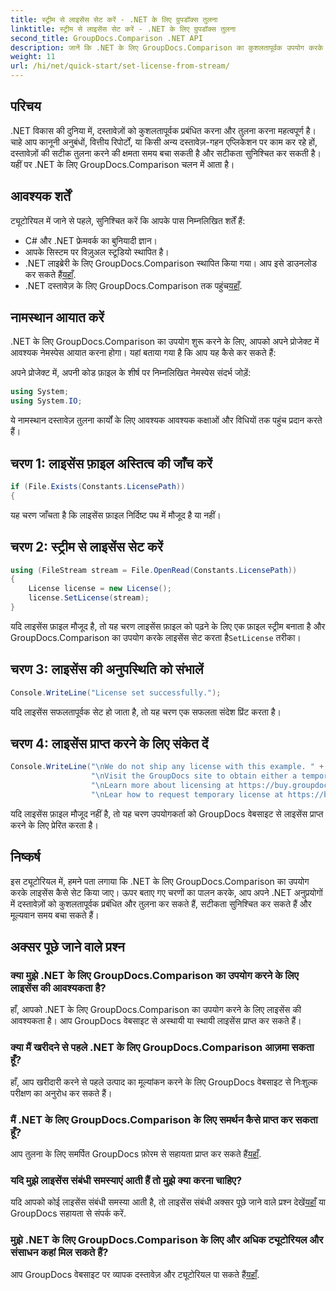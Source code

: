 ```yaml
---
title: स्ट्रीम से लाइसेंस सेट करें - .NET के लिए ग्रुपडॉक्स तुलना
linktitle: स्ट्रीम से लाइसेंस सेट करें - .NET के लिए ग्रुपडॉक्स तुलना
second_title: GroupDocs.Comparison .NET API
description: जानें कि .NET के लिए GroupDocs.Comparison का कुशलतापूर्वक उपयोग करके लाइसेंस कैसे सेट करें। इस ट्यूटोरियल के साथ दस्तावेज़ सटीकता सुनिश्चित करें और समय बचाएं।
weight: 11
url: /hi/net/quick-start/set-license-from-stream/
---
```

## परिचय
.NET विकास की दुनिया में, दस्तावेज़ों को कुशलतापूर्वक प्रबंधित करना और तुलना करना महत्वपूर्ण है। चाहे आप कानूनी अनुबंधों, वित्तीय रिपोर्टों, या किसी अन्य दस्तावेज़-गहन एप्लिकेशन पर काम कर रहे हों, दस्तावेज़ों की सटीक तुलना करने की क्षमता समय बचा सकती है और सटीकता सुनिश्चित कर सकती है। यहीं पर .NET के लिए GroupDocs.Comparison चलन में आता है। 
## आवश्यक शर्तें
ट्यूटोरियल में जाने से पहले, सुनिश्चित करें कि आपके पास निम्नलिखित शर्तें हैं:
- C# और .NET फ्रेमवर्क का बुनियादी ज्ञान।
- आपके सिस्टम पर विज़ुअल स्टूडियो स्थापित है।
-  .NET लाइब्रेरी के लिए GroupDocs.Comparison स्थापित किया गया। आप इसे डाउनलोड कर सकते हैं[यहाँ](https://releases.groupdocs.com/comparison/net/).
-  .NET दस्तावेज़ के लिए GroupDocs.Comparison तक पहुंच[यहाँ](https://tutorials.groupdocs.com/comparison/net/).

## नामस्थान आयात करें
.NET के लिए GroupDocs.Comparison का उपयोग शुरू करने के लिए, आपको अपने प्रोजेक्ट में आवश्यक नेमस्पेस आयात करना होगा। यहां बताया गया है कि आप यह कैसे कर सकते हैं:

अपने प्रोजेक्ट में, अपनी कोड फ़ाइल के शीर्ष पर निम्नलिखित नेमस्पेस संदर्भ जोड़ें:
```csharp
using System;
using System.IO;
```
ये नामस्थान दस्तावेज़ तुलना कार्यों के लिए आवश्यक आवश्यक कक्षाओं और विधियों तक पहुंच प्रदान करते हैं।

## चरण 1: लाइसेंस फ़ाइल अस्तित्व की जाँच करें
```csharp
if (File.Exists(Constants.LicensePath))
{
```
यह चरण जाँचता है कि लाइसेंस फ़ाइल निर्दिष्ट पथ में मौजूद है या नहीं।
## चरण 2: स्ट्रीम से लाइसेंस सेट करें
```csharp
using (FileStream stream = File.OpenRead(Constants.LicensePath))
{
    License license = new License();
    license.SetLicense(stream);
}
```
 यदि लाइसेंस फ़ाइल मौजूद है, तो यह चरण लाइसेंस फ़ाइल को पढ़ने के लिए एक फ़ाइल स्ट्रीम बनाता है और GroupDocs.Comparison का उपयोग करके लाइसेंस सेट करता है`SetLicense` तरीका।
## चरण 3: लाइसेंस की अनुपस्थिति को संभालें
```csharp
Console.WriteLine("License set successfully.");
```
यदि लाइसेंस सफलतापूर्वक सेट हो जाता है, तो यह चरण एक सफलता संदेश प्रिंट करता है।
## चरण 4: लाइसेंस प्राप्त करने के लिए संकेत दें
```csharp
Console.WriteLine("\nWe do not ship any license with this example. " +
                  "\nVisit the GroupDocs site to obtain either a temporary or permanent license. " +
                  "\nLearn more about licensing at https://buy.groupdocs.com/faqs/licensing. "+
                  "\nLear how to request temporary license at https://buy.groupdocs.com/temporary-license");
```
यदि लाइसेंस फ़ाइल मौजूद नहीं है, तो यह चरण उपयोगकर्ता को GroupDocs वेबसाइट से लाइसेंस प्राप्त करने के लिए प्रेरित करता है।

## निष्कर्ष
इस ट्यूटोरियल में, हमने पता लगाया कि .NET के लिए GroupDocs.Comparison का उपयोग करके लाइसेंस कैसे सेट किया जाए। ऊपर बताए गए चरणों का पालन करके, आप अपने .NET अनुप्रयोगों में दस्तावेज़ों को कुशलतापूर्वक प्रबंधित और तुलना कर सकते हैं, सटीकता सुनिश्चित कर सकते हैं और मूल्यवान समय बचा सकते हैं।
## अक्सर पूछे जाने वाले प्रश्न
### क्या मुझे .NET के लिए GroupDocs.Comparison का उपयोग करने के लिए लाइसेंस की आवश्यकता है?
हाँ, आपको .NET के लिए GroupDocs.Comparison का उपयोग करने के लिए लाइसेंस की आवश्यकता है। आप GroupDocs वेबसाइट से अस्थायी या स्थायी लाइसेंस प्राप्त कर सकते हैं।
### क्या मैं खरीदने से पहले .NET के लिए GroupDocs.Comparison आज़मा सकता हूँ?
हाँ, आप खरीदारी करने से पहले उत्पाद का मूल्यांकन करने के लिए GroupDocs वेबसाइट से निःशुल्क परीक्षण का अनुरोध कर सकते हैं।
### मैं .NET के लिए GroupDocs.Comparison के लिए समर्थन कैसे प्राप्त कर सकता हूँ?
 आप तुलना के लिए समर्पित GroupDocs फ़ोरम से सहायता प्राप्त कर सकते हैं[यहाँ](https://forum.groupdocs.com/c/comparison/12).
### यदि मुझे लाइसेंस संबंधी समस्याएं आती हैं तो मुझे क्या करना चाहिए?
 यदि आपको कोई लाइसेंस संबंधी समस्या आती है, तो लाइसेंस संबंधी अक्सर पूछे जाने वाले प्रश्न देखें[यहाँ](https://purchase.groupdocs.com/faqs/licensing) या GroupDocs सहायता से संपर्क करें.
### मुझे .NET के लिए GroupDocs.Comparison के लिए और अधिक ट्यूटोरियल और संसाधन कहां मिल सकते हैं?
 आप GroupDocs वेबसाइट पर व्यापक दस्तावेज़ और ट्यूटोरियल पा सकते हैं[यहाँ](https://tutorials.groupdocs.com/comparison/net/).